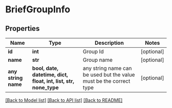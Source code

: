 # BriefGroupInfo


## Properties
Name | Type | Description | Notes
------------ | ------------- | ------------- | -------------
**id** | **int** | Group Id | [optional] 
**name** | **str** | Group name | [optional] 
**any string name** | **bool, date, datetime, dict, float, int, list, str, none_type** | any string name can be used but the value must be the correct type | [optional]

[[Back to Model list]](../README.md#documentation-for-models) [[Back to API list]](../README.md#documentation-for-api-endpoints) [[Back to README]](../README.md)


